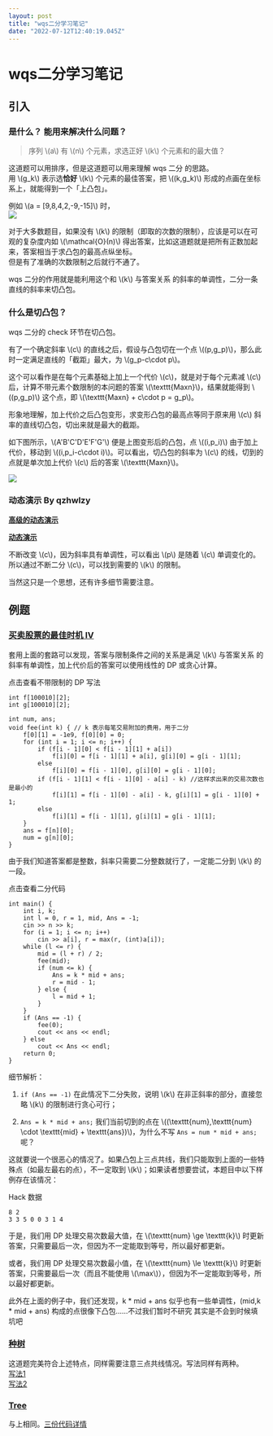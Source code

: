 ```yaml
---
layout: post
title: "wqs二分学习笔记"
date: "2022-07-12T12:40:19.045Z"
---
```

wqs二分学习笔记
=========

引入
--

### 是什么？ 能用来解决什么问题？

> 序列 \\(a\\) 有 \\(n\\) 个元素，求选正好 \\(k\\) 个元素和的最大值？

这道题可以用排序，但是这道题可以用来理解 wqs 二分 的思路。  
用 \\(g\_k\\) 表示选**恰好** \\(k\\) 个元素的最佳答案，把 \\((k,g\_k)\\) 形成的点画在坐标系上，就能得到一个「上凸包」。

例如 \\(a = \[9,8,4,2,-9,-15\]\\) 时，  
![](https://img2022.cnblogs.com/blog/2916837/202207/2916837-20220710162306518-1037538654.png)

对于大多数题目，如果没有 \\(k\\) 的限制（即取的次数的限制），应该是可以在可观的复杂度内如 \\(\\mathcal{O}(n)\\) 得出答案，比如这道题就是把所有正数加起来，答案相当于求凸包的最高点纵坐标。  
但是有了准确的次数限制之后就行不通了。

wqs 二分的作用就是能利用这个和 \\(k\\) 与答案关系 的斜率的单调性，二分一条直线的斜率来切凸包。

### 什么是切凸包？

wqs 二分的 check 环节在切凸包。

有了一个确定斜率 \\(c\\) 的直线之后，假设与凸包切在一个点 \\((p,g\_p)\\)，那么此时一定满足直线的「截距」最大，为 \\(g\_p-c\\cdot p\\)。

这个可以看作是在每个元素基础上加上一个代价 \\(c\\)，就是对于每个元素减 \\(c\\) 后，计算不带元素个数限制的本问题的答案 \\(\\texttt{Maxn}\\)，结果就能得到 \\((p,g\_p)\\) 这个点，即 \\(\\texttt{Maxn} + c\\cdot p = g\_p\\)。

形象地理解，加上代价之后凸包变形，求变形凸包的最高点等同于原来用 \\(c\\) 斜率的直线切凸包，切出来就是最大的截距。

如下图所示，\\(A'B'C'D'E'F'G'\\) 便是上图变形后的凸包，点 \\((i,p\_i)\\) 由于加上代价，移动到 \\((i,p\_i-c\\cdot i)\\)。可以看出，切凸包的斜率为 \\(c\\) 的线，切到的点就是单次加上代价 \\(c\\) 后的答案 \\(\\texttt{Maxn}\\)。

![](https://img2022.cnblogs.com/blog/2916837/202207/2916837-20220710165225687-1253503338.png)

### 动态演示 By qzhwlzy

[**高级的动态演示**](https://www.geogebra.org/m/fd8zwppk)

[**动态演示**](https://www.geogebra.org/calculator/zntmeqed)

不断改变 \\(c\\)，因为斜率具有单调性，可以看出 \\(p\\) 是随着 \\(c\\) 单调变化的。所以通过不断二分 \\(c\\)，可以找到需要的 \\(k\\) 的限制。

当然这只是一个思想，还有许多细节需要注意。

例题
--

### [买卖股票的最佳时机 IV](https://leetcode.cn/problems/best-time-to-buy-and-sell-stock-iv/)

套用上面的套路可以发现，答案与限制条件之间的关系是满足 \\(k\\) 与答案关系 的斜率有单调性，加上代价后的答案可以使用线性的 DP 或贪心计算。

点击查看不带限制的 DP 写法

    int f[100010][2];
    int g[100010][2];
    
    int num, ans;
    void fee(int k) { // k 表示每笔交易附加的费用，用于二分
    	f[0][1] = -1e9, f[0][0] = 0;
    	for (int i = 1; i <= n; i++) {
    		if (f[i - 1][0] < f[i - 1][1] + a[i])
    			f[i][0] = f[i - 1][1] + a[i], g[i][0] = g[i - 1][1];
    		else
    			f[i][0] = f[i - 1][0], g[i][0] = g[i - 1][0];
    		if (f[i - 1][1] < f[i - 1][0] - a[i] - k) //这样求出来的交易次数也是最小的
    			f[i][1] = f[i - 1][0] - a[i] - k, g[i][1] = g[i - 1][0] + 1;
    		else
    			f[i][1] = f[i - 1][1], g[i][1] = g[i - 1][1];
    	}
    	ans = f[n][0];
    	num = g[n][0];
    }

由于我们知道答案都是整数，斜率只需要二分整数就行了，一定能二分到 \\(k\\) 的一段。

点击查看二分代码

    int main() {
    	int i, k;
    	int l = 0, r = 1, mid, Ans = -1;
    	cin >> n >> k;
    	for (i = 1; i <= n; i++)
    		cin >> a[i], r = max(r, (int)a[i]);
    	while (l <= r) {
    		mid = (l + r) / 2;
    		fee(mid);
    		if (num <= k) {
    			Ans = k * mid + ans;
    			r = mid - 1;
    		} else {
    			l = mid + 1;
    		}
    	}
    	if (Ans == -1) {
    		fee(0);
    		cout << ans << endl;
    	} else
    		cout << Ans << endl;
    	return 0;
    }

细节解析：

1.  `if (Ans == -1)` 在此情况下二分失败，说明 \\(k\\) 在非正斜率的部分，直接忽略 \\(k\\) 的限制进行贪心可行；
    
2.  `Ans = k * mid + ans;` 我们当前切到的点在 \\((\\texttt{num},\\texttt{num} \\cdot \\texttt{mid} + \\texttt{ans})\\)，为什么不写 `Ans = num * mid + ans;` 呢？
    

这就要说一个很恶心的情况了。如果凸包上三点共线，我们只能取到上面的一些特殊点（如最左最右的点），不一定取到 \\(k\\)；如果读者想要尝试，本题目中以下样例存在该情况：

Hack 数据

    8 2
    3 3 5 0 0 3 1 4

于是，我们用 DP 处理交易次数最大值，在 \\(\\texttt{num} \\ge \\texttt{k}\\) 时更新答案，只需要最后一次，但因为不一定能取到等号，所以最好都更新。

或者，我们用 DP 处理交易次数最小值，在 \\(\\texttt{num} \\le \\texttt{k}\\) 时更新答案，只需要最后一次（而且不能使用 \\(\\max\\)），但因为不一定能取到等号，所以最好都更新。

此外在上面的例子中，我们还发现，k \* mid + ans 似乎也有一些单调性，(mid,k \* mid + ans) 构成的点很像下凸包......不过我们暂时不研究 其实是不会到时候填坑吧

### [种树](https://www.luogu.com.cn/problem/P1484)

这道题完美符合上述特点，同样需要注意三点共线情况。写法同样有两种。  
[写法1](https://www.luogu.com.cn/record/79125048)  
[写法2](https://www.luogu.com.cn/record/79124954)

### [Tree](https://www.luogu.com.cn/problem/P2619)

与上相同。[三份代码详情](https://www.luogu.com.cn/record/list?pid=P2619&user=rsjw&page=1)